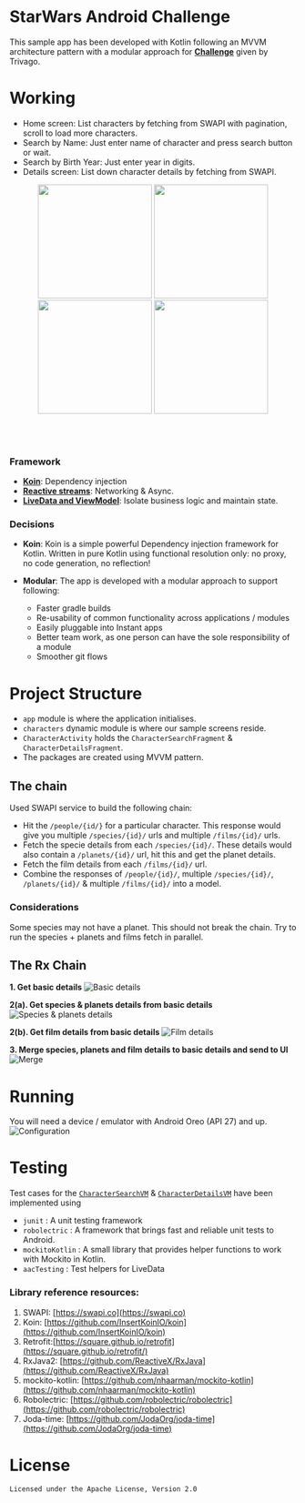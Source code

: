 #  StarWars Android Challenge

This sample app has been developed with Kotlin following an MVVM architecture pattern with a modular approach for **[Challenge](challenge.txt)** given by Trivago.

# Working
* Home screen: List characters by fetching from SWAPI with pagination, scroll to load more characters. 
* Search by Name: Just enter name of character and press search button or wait. 
* Search by Birth Year: Just enter year in digits. 
* Details screen: List down character details by fetching from SWAPI.

<p align="center">
  <img src="screenshots/ss_app_flow.gif" width="200" >
  <img src="screenshots/ss_home-screen.png" width="200">
  <img src="screenshots/ss_searching-by-birthyear.png" width="200">
  <img src="screenshots/ss_character-details.png" width="200">
</p>
<br>
<br>





### Framework
* **[Koin](https://github.com/InsertKoinIO/koin)**: Dependency injection
* **[Reactive streams](https://github.com/ReactiveX/RxJava)**: Networking & Async.
* **[LiveData and ViewModel](https://developer.android.com/topic/libraries/architecture)**: Isolate business logic and maintain state.


### Decisions
* **Koin**: Koin is a simple powerful Dependency injection framework for Kotlin. Written in pure Kotlin using functional resolution only: no proxy, no code generation, no reflection!

* **Modular**: The app is developed with a modular approach to support following:

  * Faster gradle builds
  * Re-usability of common functionality across applications / modules
  * Easily pluggable into Instant apps
  * Better team work, as one person can have the sole responsibility of a module
  * Smoother git flows


# Project Structure
* `app` module is where the application initialises.
* `characters` dynamic module is where our sample screens reside. 
* `CharacterActivity` holds the `CharacterSearchFragment` & `CharacterDetailsFragment`.
* The packages are created using MVVM pattern.


## The chain
Used SWAPI service to build the following chain:
* Hit the `/people/{id/}` for a particular character. This response would give you multiple `/species/{id}/` urls and multiple `/films/{id}/` urls.
* Fetch the specie details from each `/species/{id}/`. These details would also contain a `/planets/{id}/` url, hit this and get the planet details.
* Fetch the film details from each `/films/{id}/` url.
* Combine the responses of `/people/{id}/`, multiple `/species/{id}/`, `/planets/{id}/` & multiple `/films/{id}/` into a model.


### Considerations
Some species may not have a planet. This should not break the chain.
Try to run the species + planets and films fetch in parallel.

## The Rx Chain

**1. Get basic details**
![Basic details](screenshots/1-character-details.png)

**2(a). Get species & planets details from basic details**
![Species & planets details](screenshots/2a-species-and-homeworld.png)

**2(b). Get film details from basic details**
![Film details](screenshots/2b-films.png)

**3. Merge species, planets and film details to basic details and send to UI**
![Merge](screenshots/3-merge.png)



# Running
You will need a device / emulator with Android Oreo (API 27) and up.
![Configuration](screenshots/run_configuration.png)

# Testing
Test cases for the [`CharacterSearchVM`](characters/src/test/java/com/karntrehan/starwars/characters/search/CharacterSearchVMTest.kt) & [`CharacterDetailsVM`](characters/src/test/java/com/karntrehan/starwars/characters/details/CharacterDetailsVMTest.kt) have been implemented using 
* `junit` : A unit testing framework
* `robolectric` : A framework that brings fast and reliable unit tests to Android. 
* `mockitoKotlin` : A small library that provides helper functions to work with Mockito in Kotlin.
* `aacTesting` : Test helpers for LiveData

### Library reference resources:
1. SWAPI: [https://swapi.co](https://swapi.co)
2. Koin: [https://github.com/InsertKoinIO/koin](https://github.com/InsertKoinIO/koin)
3.  Retrofit:[https://square.github.io/retrofit](https://square.github.io/retrofit/)
4. RxJava2: [https://github.com/ReactiveX/RxJava](https://github.com/ReactiveX/RxJava)
5. mockito-kotlin: [https://github.com/nhaarman/mockito-kotlin](https://github.com/nhaarman/mockito-kotlin)
6. Robolectric: [https://github.com/robolectric/robolectric](https://github.com/robolectric/robolectric)
7. Joda-time: [https://github.com/JodaOrg/joda-time](https://github.com/JodaOrg/joda-time)


# License
```
Licensed under the Apache License, Version 2.0
```
